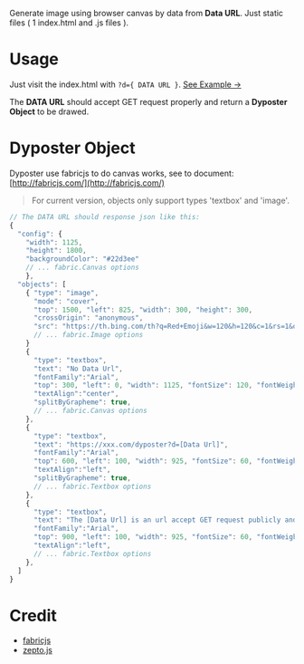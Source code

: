 
Generate image using browser canvas by data from **Data URL**. Just static files ( 1 index.html and .js files ).

# Usage

Just visit the index.html with ```?d={ DATA URL }```. [See Example →](https://hal-f.cn/lab/dyposter?https://hal-f.cn/lab/dyposter/example.json)

The **DATA URL** should accept GET request properly and return a **Dyposter Object** to be drawed.


# Dyposter Object

Dyposter use fabricjs to do canvas works, see to document: [http://fabricjs.com/](http://fabricjs.com/)

> For current version, objects only support types 'textbox' and 'image'.

```js
// The DATA URL should response json like this:
{
  "config": {
    "width": 1125,
    "height": 1800,
    "backgroundColor": "#22d3ee"
    // ... fabric.Canvas options
    },
  "objects": [
    { "type": "image",
      "mode": "cover",
      "top": 1500, "left": 825, "width": 300, "height": 300,
      "crossOrigin": "anonymous",
      "src": "https://th.bing.com/th?q=Red+Emoji&w=120&h=120&c=1&rs=1&qlt=90&cb=1&dpr=2&pid=InlineBlock&mkt=en-US&cc=US&setlang=en&adlt=moderate&t=1&mw=247"
      // ... fabric.Image options
    }
    {
      "type": "textbox",
      "text": "No Data Url",
      "fontFamily":"Arial",
      "top": 300, "left": 0, "width": 1125, "fontSize": 120, "fontWeight": 400,
      "textAlign":"center",
      "splitByGrapheme": true,
      // ... fabric.Canvas options
    },
    {
      "type": "textbox",
      "text": "https://xxx.com/dyposter?d=[Data Url]",
      "fontFamily":"Arial",
      "top": 600, "left": 100, "width": 925, "fontSize": 60, "fontWeight": 400,
      "textAlign":"left",
      "splitByGrapheme": true,
      // ... fabric.Textbox options
    },
    {
      "type": "textbox",
      "text": "The [Data Url] is an url accept GET request publicly and return a [Config Object], which will be drawed.",
      "fontFamily":"Arial",
      "top": 900, "left": 100, "width": 925, "fontSize": 60, "fontWeight": 400,
      "textAlign":"left",
      // ... fabric.Textbox options
    },
  ]
}

```

# Credit

- [fabricjs](https://github.com/fabricjs/fabric.js)
- [zepto.js](https://zeptojs.com/)

